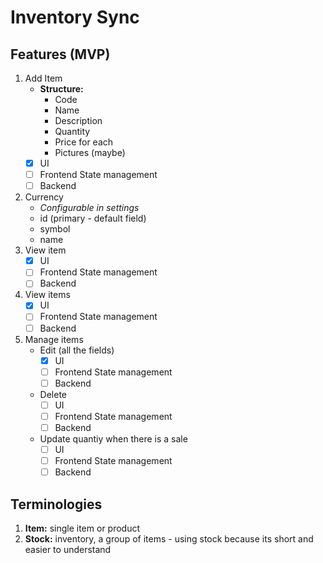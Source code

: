 # Inventory Sync

## Features (MVP)

1. Add Item
   -  **Structure:**
      -  Code
      -  Name
      -  Description
      -  Quantity
      -  Price for each
      -  Pictures (maybe)
   -  [x] UI
   -  [ ] Frontend State management
   -  [ ] Backend
1. Currency
   -  _Configurable in settings_
   -  id (primary - default field)
   -  symbol
   -  name
1. View item
   -  [x] UI
   -  [ ] Frontend State management
   -  [ ] Backend
1. View items
   -  [x] UI
   -  [ ] Frontend State management
   -  [ ] Backend
1. Manage items
   -  Edit (all the fields)
      -  [x] UI
      -  [ ] Frontend State management
      -  [ ] Backend
   -  Delete
      -  [ ] UI
      -  [ ] Frontend State management
      -  [ ] Backend
   -  Update quantiy when there is a sale
      -  [ ] UI
      -  [ ] Frontend State management
      -  [ ] Backend

## Terminologies

1. **Item:** single item or product
2. **Stock:** inventory, a group of items - using stock because its short and easier to understand
